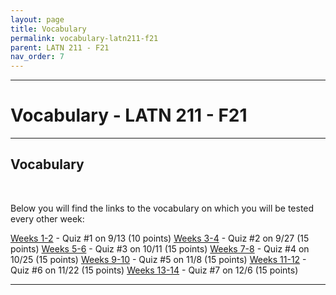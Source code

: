 ```yaml
---
layout: page
title: Vocabulary
permalink: vocabulary-latn211-f21
parent: LATN 211 - F21
nav_order: 7
---
```

***

# Vocabulary - LATN 211 - F21

***
## Vocabulary
&nbsp;

Below you will find the links to the vocabulary on which you will be tested every other week:

[Weeks 1-2]() - Quiz #1 on 9/13 (10 points)
[Weeks 3-4]() - Quiz #2 on 9/27 (15 points)
[Weeks 5-6]() - Quiz #3 on 10/11 (15 points)
[Weeks 7-8]() - Quiz #4 on 10/25 (15 points)
[Weeks 9-10]() - Quiz #5 on 11/8 (15 points)
[Weeks 11-12]() - Quiz #6 on 11/22 (15 points)
[Weeks 13-14]() - Quiz #7 on 12/6 (15 points)

***
